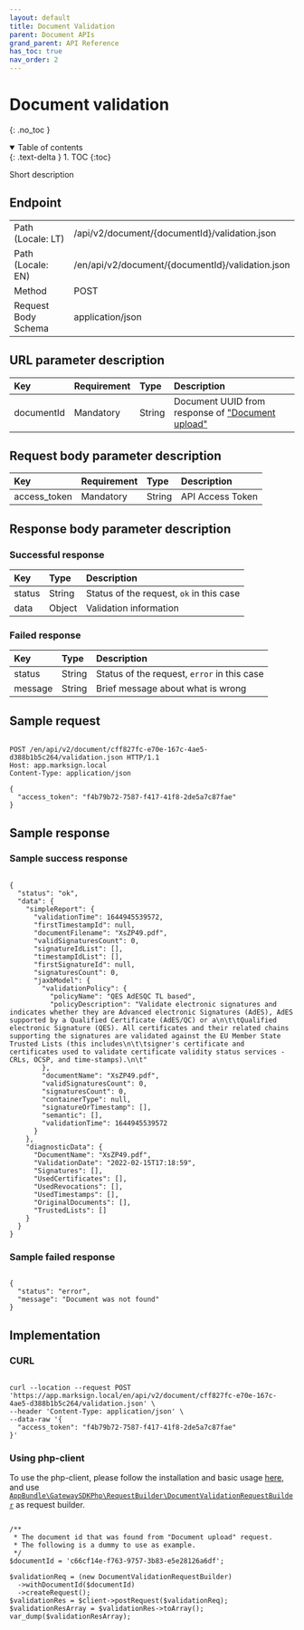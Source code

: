 ```yaml
---
layout: default
title: Document Validation
parent: Document APIs
grand_parent: API Reference
has_toc: true
nav_order: 2
---
```


# Document validation
{: .no_toc }

<details open markdown="block">
  <summary>
    Table of contents
  </summary>
  {: .text-delta }
1. TOC
{:toc}
</details>

Short description

## Endpoint

<table>
  <tbody>
    <tr>
      <td>Path (Locale: LT)</td>
      <td>/api/v2/document/{documentId}/validation.json</td>
    </tr>
    <tr>
      <td>Path (Locale: EN)</td>
      <td>/en/api/v2/document/{documentId}/validation.json</td>
    </tr>
    <tr>
      <td>Method</td>
      <td>POST</td>
    </tr>
    <tr>
      <td>Request Body Schema</td>
      <td>application/json</td>
    </tr>
  </tbody>
</table>

## URL parameter description

| Key | Requirement | Type | Description |
| :--- | :--- | :--- | :--- |
| documentId | Mandatory | String | Document UUID from response of ["Document upload"](/api-references/document/apiDocumentUpload.html#response-document-object-description) |

## Request body parameter description

| Key | Requirement | Type | Description |
| :--- | :--- | :--- | :--- |
| access_token | Mandatory | String | API Access Token |



## Response body parameter description

### Successful response

| Key | Type | Description |
| :--- | :--- | :--- |
| status | String | Status of the request, `ok` in this case |
| data | Object | Validation information |

### Failed response

| Key | Type | Description |
| :--- | :--- | :--- |
| status | String | Status of the request, `error` in this case |
| message | String | Brief message about what is wrong |



## Sample request

```

POST /en/api/v2/document/cff827fc-e70e-167c-4ae5-d388b1b5c264/validation.json HTTP/1.1
Host: app.marksign.local
Content-Type: application/json

{
  "access_token": "f4b79b72-7587-f417-41f8-2de5a7c87fae"
}

```

## Sample response

### Sample success response

```

{
  "status": "ok",
  "data": {
    "simpleReport": {
      "validationTime": 1644945539572,
      "firstTimestampId": null,
      "documentFilename": "XsZP49.pdf",
      "validSignaturesCount": 0,
      "signatureIdList": [],
      "timestampIdList": [],
      "firstSignatureId": null,
      "signaturesCount": 0,
      "jaxbModel": {
        "validationPolicy": {
          "policyName": "QES AdESQC TL based",
          "policyDescription": "Validate electronic signatures and indicates whether they are Advanced electronic Signatures (AdES), AdES supported by a Qualified Certificate (AdES/QC) or a\n\t\tQualified electronic Signature (QES). All certificates and their related chains supporting the signatures are validated against the EU Member State Trusted Lists (this includes\n\t\tsigner's certificate and certificates used to validate certificate validity status services - CRLs, OCSP, and time-stamps).\n\t"
        },
        "documentName": "XsZP49.pdf",
        "validSignaturesCount": 0,
        "signaturesCount": 0,
        "containerType": null,
        "signatureOrTimestamp": [],
        "semantic": [],
        "validationTime": 1644945539572
      }
    },
    "diagnosticData": {
      "DocumentName": "XsZP49.pdf",
      "ValidationDate": "2022-02-15T17:18:59",
      "Signatures": [],
      "UsedCertificates": [],
      "UsedRevocations": [],
      "UsedTimestamps": [],
      "OriginalDocuments": [],
      "TrustedLists": []
    }
  }
}

```

### Sample failed response

```

{
  "status": "error",
  "message": "Document was not found"
}

```

## Implementation

### CURL

```

curl --location --request POST 'https://app.marksign.local/en/api/v2/document/cff827fc-e70e-167c-4ae5-d388b1b5c264/validation.json' \
--header 'Content-Type: application/json' \
--data-raw '{
  "access_token": "f4b79b72-7587-f417-41f8-2de5a7c87fae"
}'

```

### Using php-client

To use the php-client, please follow the installation and basic usage [here](/sdk-php-client.html#usage), and use [`AppBundle\GatewaySDKPhp\RequestBuilder\DocumentValidationRequestBuilder`](/class-ref/GatewaySDKPhp/RequestBuilder/DocumentValidationRequestBuilder.html) as request builder.

```

/**
 * The document id that was found from "Document upload" request.
 * The following is a dummy to use as example.
 */
$documentId = 'c66cf14e-f763-9757-3b83-e5e28126a6df';

$validationReq = (new DocumentValidationRequestBuilder)
  ->withDocumentId($documentId)
  ->createRequest();
$validationRes = $client->postRequest($validationReq);
$validationResArray = $validationRes->toArray();
var_dump($validationResArray);

```

